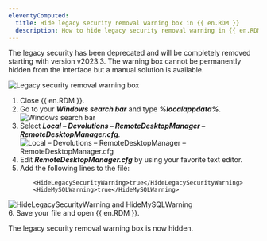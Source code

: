```yaml
---
eleventyComputed:
  title: Hide legacy security removal warning box in {{ en.RDM }}
  description: How to hide legacy security removal warning in {{ en.RDM }}.
---
```


The legacy security has been deprecated and will be completely removed starting with version v2023.3. The warning box cannot be permanently hidden from the interface but a manual solution is available.

![Legacy security removal warning box](https://webdevolutions.blob.core.windows.net/docs/en/kb/KB6055.png) 

1. Close {{ en.RDM }}.
1. Go to your ***Windows search bar*** and type ***%localappdata%***.
![Windows search bar](https://webdevolutions.blob.core.windows.net/docs/en/kb/KB6058.png)   
1. Select ***Local – Devolutions – RemoteDesktopManager – RemoteDesktopManager.cfg***.
![Local – Devolutions – RemoteDesktopManager – RemoteDesktopManager.cfg](https://webdevolutions.blob.core.windows.net/docs/en/kb/KB6056.png)  
1. Edit ***RemoteDesktopManager.cfg*** by using your favorite text editor.   
1. Add the following lines to the file:
```
       <HideLegacySecurityWarning>true</HideLegacySecurityWarning>
       <HideMySQLWarning>true</HideMySQLWarning>
```  
![HideLegacySecurityWarning and HideMySQLWarning](https://webdevolutions.blob.core.windows.net/docs/en/kb/KB6057.png)  
6. Save your file and open {{ en.RDM }}.  

The legacy security removal warning box is now hidden.  